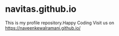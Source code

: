 # navitas.github.io
This is my profile repository.Happy Coding
Visit us on https://naveenkewalramani.github.io/
